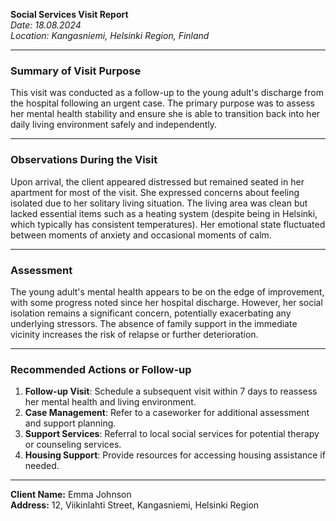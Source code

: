 

**Social Services Visit Report**  
*Date: 18.08.2024*  
*Location: Kangasniemi, Helsinki Region, Finland*

---

### Summary of Visit Purpose  
This visit was conducted as a follow-up to the young adult's discharge from the hospital following an urgent case. The primary purpose was to assess her mental health stability and ensure she is able to transition back into her daily living environment safely and independently.

---

### Observations During the Visit  
Upon arrival, the client appeared distressed but remained seated in her apartment for most of the visit. She expressed concerns about feeling isolated due to her solitary living situation. The living area was clean but lacked essential items such as a heating system (despite being in Helsinki, which typically has consistent temperatures). Her emotional state fluctuated between moments of anxiety and occasional moments of calm.

---

### Assessment  
The young adult's mental health appears to be on the edge of improvement, with some progress noted since her hospital discharge. However, her social isolation remains a significant concern, potentially exacerbating any underlying stressors. The absence of family support in the immediate vicinity increases the risk of relapse or further deterioration.

---

### Recommended Actions or Follow-up  
1. **Follow-up Visit**: Schedule a subsequent visit within 7 days to reassess her mental health and living environment.
2. **Case Management**: Refer to a caseworker for additional assessment and support planning.
3. **Support Services**: Referral to local social services for potential therapy or counseling services.
4. **Housing Support**: Provide resources for accessing housing assistance if needed.

---

**Client Name:** Emma Johnson  
**Address:** 12, Viikinlahti Street, Kangasniemi, Helsinki Region